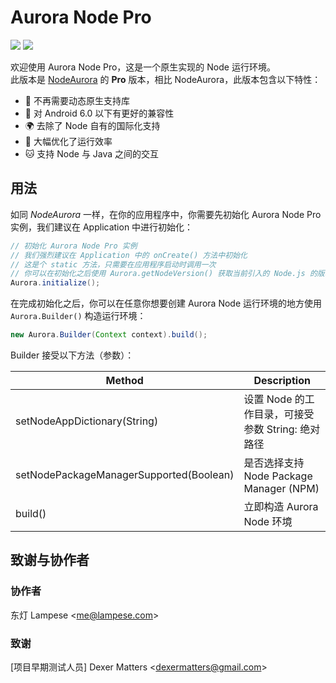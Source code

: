 # Aurora Node Pro
![](https://img.shields.io/badge/Android-5.0%20--%2012-blue.svg?style=flat)
![](https://img.shields.io/badge/arch-armeabi--v7a%20%7C%20arm64--v8a%20%7C%20x86%20%7C%20x86__64-blue.svg?style=flat)  

欢迎使用 Aurora Node Pro，这是一个原生实现的 Node 运行环境。  
此版本是 [NodeAurora](https://github.com/BuShe-LLC/NodeAurora) 的 **Pro** 版本，相比 NodeAurora，此版本包含以下特性：
* 🌟 不再需要动态原生支持库
* 👀 对 Android 6.0 以下有更好的兼容性
* 🌍 去除了 Node 自有的国际化支持
* 🚀 大幅优化了运行效率
* 🐱 支持 Node 与 Java 之间的交互
## 用法
如同 *NodeAurora* 一样，在你的应用程序中，你需要先初始化 Aurora Node Pro 实例，我们建议在 Application 中进行初始化：
```java
// 初始化 Aurora Node Pro 实例
// 我们强烈建议在 Application 中的 onCreate() 方法中初始化
// 这是个 static 方法，只需要在应用程序启动时调用一次
// 你可以在初始化之后使用 Aurora.getNodeVersion() 获取当前引入的 Node.js 的版本
Aurora.initialize();
```
在完成初始化之后，你可以在任意你想要创建 Aurora Node 运行环境的地方使用 `Aurora.Builder()` 构造运行环境：
```java
new Aurora.Builder(Context context).build();
```
Builder 接受以下方法（参数）：

| Method                                  | Description                       |
|-----------------------------------------|-----------------------------------|
| setNodeAppDictionary(String)            | 设置 Node 的工作目录，可接受参数 String: 绝对路径  |
| setNodePackageManagerSupported(Boolean) | 是否选择支持 Node Package Manager (NPM) |
| build()                                 | 立即构造 Aurora Node 环境               |



## 致谢与协作者
### 协作者
东灯 Lampese <<me@lampese.com>>
### 致谢
[项目早期测试人员] Dexer Matters <<dexermatters@gmail.com>>
